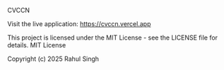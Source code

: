 CVCCN

Visit the live application: https://cvccn.vercel.app

This project is licensed under the MIT License - see the LICENSE file for details.
MIT License

Copyright (c) 2025 Rahul Singh
